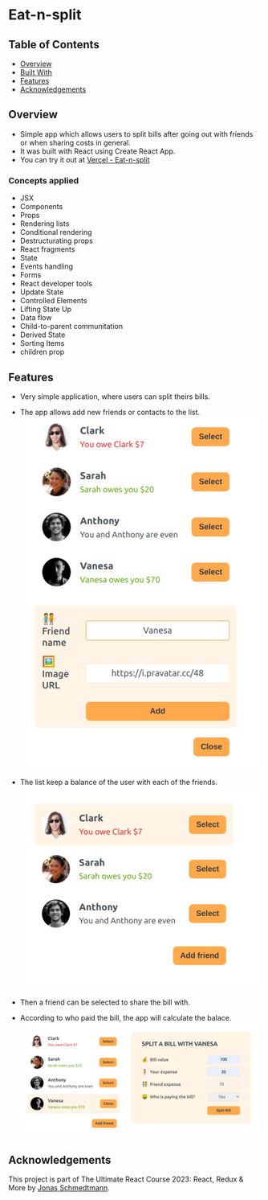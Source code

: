 # Eat-n-split

## Table of Contents
- [Overview](#overview)
- [Built With](#built-with)
- [Features](#features)
- [Acknowledgements](#acknowledgements)

## Overview
- Simple app which allows users to split bills after going out with friends or when sharing costs in general.
- It was built with React using Create React App.
- You can try it out at [Vercel - Eat-n-split](https://eat-n-split-gilt.vercel.app/)

### Concepts applied
- JSX
- Components
- Props
- Rendering lists
- Conditional rendering
- Destructurating props
- React fragments
- State
- Events handling
- Forms
- React developer tools
- Update State
- Controlled Elements
- Lifting State Up
- Data flow
- Child-to-parent communitation
- Derived State
- Sorting Items
- children prop

## Features
- Very simple application, where users can split theirs bills.
- The app allows add new friends or contacts to the list.
![Add friend](public/addFriend.png)

- The list keep a balance of the user with each of the friends.
![Friends](public/friends.png)

- Then a friend can be selected to share the bill with.
- According to who paid the bill, the app will calculate the balace.
![Split](public/split.png)

## Acknowledgements
This project is part of The Ultimate React Course 2023: React, Redux & More by [Jonas Schmedtmann](http://jonas.io/).